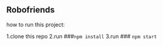 ## Robofriends

how to run this project:

1.clone this repo
2.run ###`npm install`
3.run ### `npm start`



